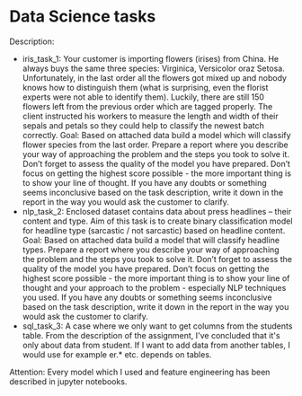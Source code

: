 # Data Science tasks
Description:
- iris_task_1:
  Your customer is importing flowers (irises) from China. He always buys the same three species: Virginica, Versicolor oraz Setosa. Unfortunately, in the last order all the flowers got mixed up and nobody knows how to distinguish them (what is surprising, even the florist experts were not able to identify them). Luckily, there are still 150 flowers left from the previous order which are tagged properly. The client instructed his workers to measure the length and width of their sepals and petals so they could help to classify the newest batch correctly. Goal: Based on attached data build a model which will classify flower species from the last order. Prepare a report where you describe your way of approaching the problem and the steps you took to solve it. Don’t forget to assess the quality of the model you have prepared. Don’t focus on getting the highest score possible - the more important thing is to show your line of thought. If you have any doubts or something seems inconclusive based on the task description, write it down in the report in the way you would ask the customer to clarify. 
 - nlp_task_2:
 Enclosed dataset contains data about press headlines – their content and type. Aim of this task is to create binary classification model for headline type (sarcastic / not sarcastic) based on headline content. Goal: Based on attached data build a model that will classify headline types. Prepare a report where you describe your way of approaching the problem and the steps you took to solve it. Don’t forget to assess the quality of the model you have prepared. Don’t focus on getting the highest score possible - the more important thing is to show your line of thought and your approach to the problem - especially NLP techniques you used. If you have any doubts or something seems inconclusive based on the task description, write it down in the report in the way you would ask the customer to clarify.
 - sql_task_3:
A case where we only want to get columns from the students table. From the description of the assignment, I've concluded that it's only about data from student. If I want to add data from another tables, I would use for example er.* etc. depends on tables.

Attention: Every model which I used and feature engineering has been described in jupyter notebooks.
